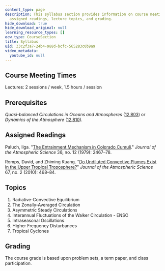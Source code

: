 ```yaml
---
content_type: page
description: This syllabus section provides information on course meeting times, prerequisites,
  assigned readings, lecture topics, and grading.
hide_download: true
hide_download_original: null
learning_resource_types: []
ocw_type: CourseSection
title: Syllabus
uid: 33c2f3a7-24b4-988d-bcfc-565283c0b9a9
video_metadata:
  youtube_id: null
---
```


Course Meeting Times
--------------------

Lectures: 2 sessions / week, 1.5 hours / session

Prerequisites
-------------

_Quasi-balanced Circulations in Oceans and Atmospheres_ ([12.803](/courses/12-803-quasi-balanced-circulations-in-oceans-and-atmospheres-fall-2009)) or _Dynamics of the Atmosphere_ ([12.810](/courses/12-810-dynamics-of-the-atmosphere-spring-2008)).

Assigned Readings
-----------------

Paluch, Ilga. "[The Entrainment Mechanism in Colorado Cumuli](http://dx.doi.org/10.1175/1520-0469(1979)036%3C2467:TEMICC%3E2.0.CO;2)." _Journal of the Atmospheric Science_ 36, no. 12 (1979): 2467–78.

Romps, David, and Zhiming Kuang. "[Do Undiluted Convective Plumes Exist in the Upper Tropical Troposphere?](http://dx.doi.org/10.1175/2009JAS3184.1)" _Journal of the Atmospheric Science_ 67, no. 2 (2010): 468–84.

Topics
------

1.  Radiative-Convective Equilibrium
2.  The Zonally-Averaged Circulation
3.  Asymmetric Steady Circulations
4.  Interannual Fluctuations of the Walker Circulation - ENSO
5.  Intraseasonal Oscillations
6.  Higher Frequency Disturbances
7.  Tropical Cyclones

Grading
-------

The course grade is based upon problem sets, a term paper, and class participation.